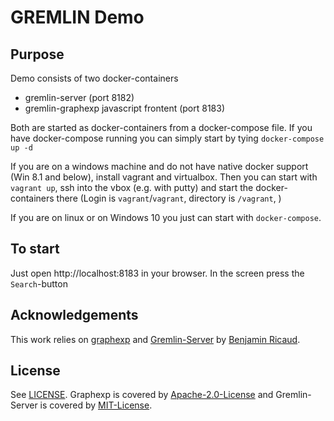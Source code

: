 # GREMLIN Demo

## Purpose
Demo consists of two docker-containers
* gremlin-server (port 8182)
* gremlin-graphexp javascript frontent (port 8183)

Both are started as docker-containers from a docker-compose file.
If you have docker-compose running you can simply start by tying 
`docker-compose up -d`

If you are on a windows machine and do not have native docker support (Win 8.1 and below), install vagrant and virtualbox.
Then you can start with `vagrant up`, ssh into the vbox (e.g. with putty)
and start the docker-containers there (Login is `vagrant`/`vagrant`, directory is `/vagrant`, )

If you are on linux or on Windows 10 you just can start with `docker-compose`.

## To start
Just open http://localhost:8183 in your browser. In the screen press the `Search`-button

## Acknowledgements
This work relies on [graphexp](https://github.com/bricaud/graphexp) and [Gremlin-Server](https://hub.docker.com/r/bricaud/gremlin-server-with-demo-graph/) by [Benjamin Ricaud](https://github.com/bricaud/).

## License
See [LICENSE](https://github.com/joov/gremlin-demo/LICENSE). Graphexp is covered by [Apache-2.0-License](https://www.apache.org/licenses/LICENSE-2.0) and Gremlin-Server is covered by [MIT-License](https://github.com/bricaud/gremlin-server/blob/master/LICENSE).

